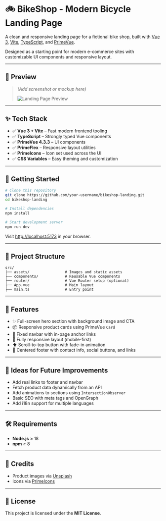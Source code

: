 # 🚲 BikeShop - Modern Bicycle Landing Page

A clean and responsive landing page for a fictional bike shop, built with [Vue 3](https://vuejs.org/), [Vite](https://vitejs.dev/), [TypeScript](https://www.typescriptlang.org/), and [PrimeVue](https://primevue.org/).

Designed as a starting point for modern e-commerce sites with customizable UI components and responsive layout.

---

## 📸 Preview

> *(Add screenshot or mockup here)*
>
> ![Landing Page Preview](./path-to-your-cover-image.png)

---

## ✨ Tech Stack

- ✅ **Vue 3 + Vite** – Fast modern frontend tooling
- ✅ **TypeScript** – Strongly typed Vue components
- ✅ **PrimeVue 4.3.3** – UI components
- ✅ **PrimeFlex** – Responsive layout utilities
- ✅ **PrimeIcons** – Icon set used across the UI
- ✅ **CSS Variables** – Easy theming and customization

---

## 🚀 Getting Started

```bash
# Clone this repository
git clone https://github.com/your-username/bikeshop-landing.git
cd bikeshop-landing

# Install dependencies
npm install

# Start development server
npm run dev
```

Visit [http://localhost:5173](http://localhost:5173) in your browser.

---

## 📁 Project Structure

```
src/
├── assets/                # Images and static assets
├── components/            # Reusable Vue components
├── router/                # Vue Router setup (optional)
├── App.vue                # Main layout
├── main.ts                # Entry point
```

---

## 🧩 Features

- ✨ Full-screen hero section with background image and CTA
- 📦 Responsive product cards using PrimeVue `Card`
- 🔗 Fixed navbar with in-page anchor links
- 📱 Fully responsive layout (mobile-first)
- ⬆️ Scroll-to-top button with fade-in animation
- 📍 Centered footer with contact info, social buttons, and links

---

## 🧪 Ideas for Future Improvements

- Add real links to footer and navbar
- Fetch product data dynamically from an API
- Add animations to sections using `IntersectionObserver`
- Basic SEO with meta tags and OpenGraph
- Add i18n support for multiple languages

---

## 🛠 Requirements

- **Node.js** ≥ 18
- **npm** ≥ 8

---

## 🙌 Credits

- Product images via [Unsplash](https://unsplash.com/)
- Icons via [PrimeIcons](https://primevue.org/icons/)

---

## 📄 License

This project is licensed under the **MIT License**.

